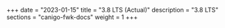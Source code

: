 +++
date        = "2023-01-15"
title       = "3.8 LTS (Actual)"
description = "3.8 LTS"
sections    = "canigo-fwk-docs"
weight = 1
+++